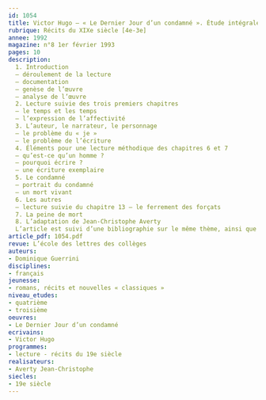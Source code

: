 ```yaml
---
id: 1054
title: Victor Hugo – « Le Dernier Jour d’un condamné ». Étude intégrale 
rubrique: Récits du XIXe siècle [4e-3e]
annee: 1992
magazine: n°8 1er février 1993
pages: 10
description: 
  1. Introduction
  – déroulement de la lecture
  – documentation
  – genèse de l’œuvre
  – analyse de l’œuvre
  2. Lecture suivie des trois premiers chapitres
  – le temps et les temps
  – l’expression de l’affectivité
  3. L’auteur, le narrateur, le personnage
  – le problème du « je »
  – le problème de l’écriture
  4. Éléments pour une lecture méthodique des chapitres 6 et 7
  – qu’est-ce qu’un homme ?
  – pourquoi écrire ?
  – une écriture exemplaire
  5. Le condamné
  – portrait du condamné
  – un mort vivant
  6. Les autres
  – lecture suivie du chapitre 13 – le ferrement des forçats
  7. La peine de mort
  8. L’adaptation de Jean-Christophe Averty
  L’article est suivi d’une bibliographie sur le même thème, ainsi que d’un tableau synthétisant l’étude du temps dans l’ouvrage.
article_pdf: 1054.pdf
revue: L’école des lettres des collèges
auteurs:
- Dominique Guerrini
disciplines:
- français
jeunesse:
- romans, récits et nouvelles « classiques »
niveau_etudes:
- quatrième
- troisième
oeuvres:
- Le Dernier Jour d’un condamné
ecrivains:
- Victor Hugo
programmes:
- lecture - récits du 19e siècle
realisateurs:
- Averty Jean-Christophe
siecles:
- 19e siècle
---
```

